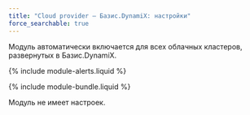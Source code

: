 ```yaml
---
title: "Cloud provider — Базис.DynamiX: настройки"
force_searchable: true
---
```


Модуль автоматически включается для всех облачных кластеров, развернутых в Базис.DynamiX.

{% include module-alerts.liquid %}

{% include module-bundle.liquid %}

Модуль не имеет настроек.
